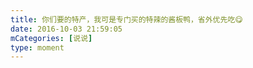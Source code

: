 ```yaml
---
title: 你们要的特产，我可是专门买的特辣的酱板鸭，省外优先吃😋
date: 2016-10-03 21:59:05
mCategories: [说说]
type: moment
---
```


<div id="pics-20161003215905"></div>

<script src="/lib/moment/pics.js"></script>
<script>
var data = [
    {"link": "2016-10-03_000000.jpeg", "type": "shuoshuo"}
];
picsRender(data, "pics-20161003215905");
</script>
